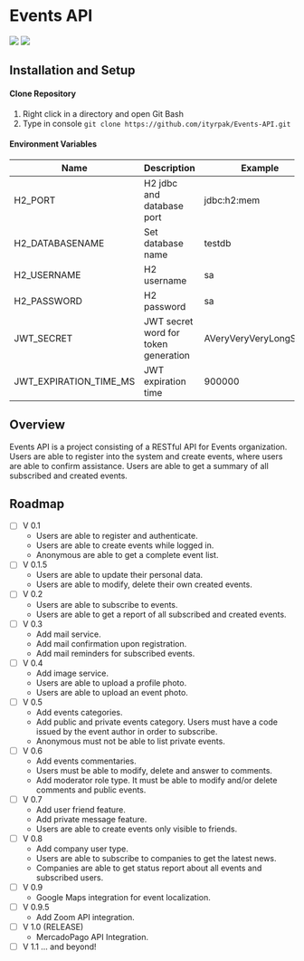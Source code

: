 # Events API

![](https://img.shields.io/badge/Java-11-orange) ![](https://img.shields.io/badge/Spring%20Boot-2.5.4-green)



## Installation and Setup

#### Clone Repository

1. Right click in a directory and open Git Bash
2. Type in console ```git clone https://github.com/ityrpak/Events-API.git```

#### Environment Variables

| Name                   | Description                          | Example                 |
| ---------------------- | ------------------------------------ | ----------------------- |
| H2_PORT                | H2 jdbc and database port            | jdbc:h2:mem             |
| H2_DATABASENAME        | Set database name                    | testdb                  |
| H2_USERNAME            | H2 username                          | sa                      |
| H2_PASSWORD            | H2 password                          | sa                      |
| JWT_SECRET             | JWT secret word for token generation | AVeryVeryVeryLongString |
| JWT_EXPIRATION_TIME_MS | JWT expiration time                  | 900000                  |

## Overview

Events API is a project consisting of a RESTful API for Events organization. Users are able to register into the system and create events, where users are able to confirm assistance. Users are able to get a summary of all subscribed and created events.

## Roadmap

- [ ] V 0.1
  - Users are able to register and authenticate.
  - Users are able to create events while logged in.
  - Anonymous are able to get a complete event list.
- [ ] V 0.1.5
  - Users are able to update their personal data.
  - Users are able to modify, delete their own created events.
- [ ] V 0.2
  - Users are able to subscribe to events.
  - Users are able to get a report of all subscribed and created events.
- [ ] V 0.3
  - Add mail service.
  - Add mail confirmation upon registration.
  - Add mail reminders for subscribed events.
- [ ] V 0.4
  - Add image service.
  - Users are able to upload a profile photo.
  - Users are able to upload an event photo.
- [ ] V 0.5
  - Add events categories.
  - Add public and private events category. Users must have a code issued by the event author in order to subscribe.
  - Anonymous must not be able to list private events.
- [ ] V 0.6
  - Add events commentaries.
  - Users must be able to modify, delete and answer to comments.
  - Add moderator role type. It must be able to modify and/or delete comments and public events.
- [ ] V 0.7
  - Add user friend feature.
  - Add private message feature.
  - Users are able to create events only visible to friends.
- [ ] V 0.8
  - Add company user type.
  - Users are able to subscribe to companies to get the latest news.
  - Companies are able to get status report about all events and subscribed users.
- [ ] V 0.9
  - Google Maps integration for event localization.
- [ ] V 0.9.5
  - Add Zoom API integration.
- [ ] V 1.0 (RELEASE)
  - MercadoPago API Integration.
- [ ] V 1.1 ... and beyond!
